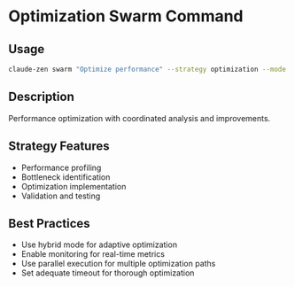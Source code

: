 # Optimization Swarm Command

## Usage
```bash
claude-zen swarm "Optimize performance" --strategy optimization --mode hybrid
```

## Description
Performance optimization with coordinated analysis and improvements.

## Strategy Features
- Performance profiling
- Bottleneck identification
- Optimization implementation
- Validation and testing

## Best Practices
- Use hybrid mode for adaptive optimization
- Enable monitoring for real-time metrics
- Use parallel execution for multiple optimization paths
- Set adequate timeout for thorough optimization
